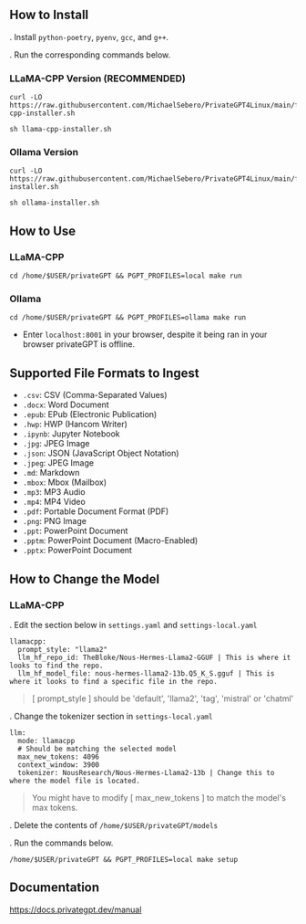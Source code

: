 ## How to Install

. Install `python-poetry`, `pyenv`, `gcc`, and `g++`.

. Run the corresponding commands below.

### LLaMA-CPP Version (RECOMMENDED)
```
curl -LO https://raw.githubusercontent.com/MichaelSebero/PrivateGPT4Linux/main/files/installers/llama-cpp-installer.sh

sh llama-cpp-installer.sh
```

### Ollama Version
```
curl -LO https://raw.githubusercontent.com/MichaelSebero/PrivateGPT4Linux/main/files/installers/ollama-installer.sh

sh ollama-installer.sh
```

## How to Use

### LLaMA-CPP
```
cd /home/$USER/privateGPT && PGPT_PROFILES=local make run
```

### Ollama
```
cd /home/$USER/privateGPT && PGPT_PROFILES=ollama make run
```

- Enter `localhost:8001` in your browser, despite it being ran in your browser privateGPT is offline.

## Supported File Formats to Ingest

- `.csv`: CSV (Comma-Separated Values)
- `.docx`: Word Document
- `.epub`: EPub (Electronic Publication)
- `.hwp`: HWP (Hancom Writer)
- `.ipynb`: Jupyter Notebook
- `.jpg`: JPEG Image
- `.json`: JSON (JavaScript Object Notation)
- `.jpeg`: JPEG Image
- `.md`: Markdown
- `.mbox`: Mbox (Mailbox)
- `.mp3`: MP3 Audio
- `.mp4`: MP4 Video
- `.pdf`: Portable Document Format (PDF)
- `.png`: PNG Image
- `.ppt`: PowerPoint Document
- `.pptm`: PowerPoint Document (Macro-Enabled)
- `.pptx`: PowerPoint Document
   
## How to Change the Model

### LLaMA-CPP

. Edit the section below in `settings.yaml` and `settings-local.yaml`

```
llamacpp:
  prompt_style: "llama2"
  llm_hf_repo_id: TheBloke/Nous-Hermes-Llama2-GGUF | This is where it looks to find the repo.
  llm_hf_model_file: nous-hermes-llama2-13b.Q5_K_S.gguf | This is where it looks to find a specific file in the repo.
```
> [ prompt_style ] should be 'default', 'llama2', 'tag', 'mistral' or 'chatml'

. Change the tokenizer section in `settings-local.yaml`

```
llm:
  mode: llamacpp
  # Should be matching the selected model
  max_new_tokens: 4096
  context_window: 3900
  tokenizer: NousResearch/Nous-Hermes-Llama2-13b | Change this to where the model file is located.
```
> You might have to modify [ max_new_tokens ] to match the model's max tokens.

. Delete the contents of `/home/$USER/privateGPT/models`

. Run the commands below. 

```
/home/$USER/privateGPT && PGPT_PROFILES=local make setup
```

## Documentation 

https://docs.privategpt.dev/manual
